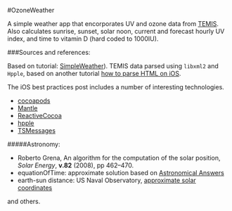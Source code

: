 #OzoneWeather
  
A simple weather app that encorporates UV and ozone data from [TEMIS](http://www.temis.nl). Also calculates sunrise, sunset, solar noon, current and forecast hourly UV index, and time to vitamin D (hard coded to 1000IU). 

###Sources and references:


Based on tutorial: [SimpleWeather](http://www.raywenderlich.com/55384/ios-7-best-practices-part-1)). 
TEMIS data parsed using `libxml2` and `Hpple`,  based on another tutorial [how to parse HTML on iOS](http://www.raywenderlich.com/14172/how-to-parse-html-on-ios).  

The iOS best practices post includes a number of interesting technologies. 

- [cocoapods](http://cocoapods.org) 
- [Mantle](https://github.com/Mantle/Mantle)  
- [ReactiveCocoa](https://github.com/ReactiveCocoa/ReactiveCocoa) 
- [hpple](https://github.com/topfunky/hpple)
- [TSMessages](https://github.com/toursprung/TSMessages)  

#####Astronomy:
- Roberto Grena, An algorithm for the computation of the solar position, *Solar Energy*, **v.82** (2008), pp 462–470.
- equationOfTime: approximate solution based on [Astronomical Answers](http://aa.quae.nl/en/index.html)
- earth-sun distance:  US Naval Observatory, [approximate solar coordinates](http://aa.usno.navy.mil/faq/docs/SunApprox.php)

and others.

